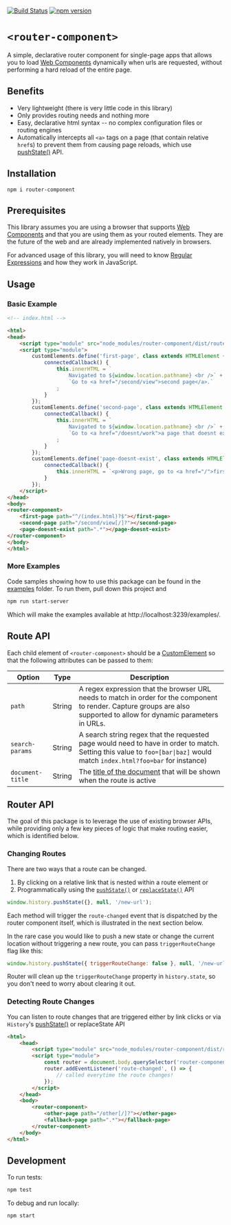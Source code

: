 [![Build Status](https://travis-ci.org/mkay581/router-component.svg?branch=master)](https://travis-ci.org/mkay581/router-component)
[![npm version](https://badge.fury.io/js/router-component.svg)](https://www.npmjs.com/package/router-component)

# `<router-component>`

A simple, declarative router component for single-page apps that allows you to load [Web Components](https://www.webcomponents.org/introduction)
dynamically when urls are requested, without performing a hard reload of the entire page.

## Benefits

-   Very lightweight (there is very little code in this library)
-   Only provides routing needs and nothing more
-   Easy, declarative html syntax -- no complex configuration files or routing engines
-   Automatically intercepts all `<a>` tags on a page (that contain relative `href`s) to prevent them from causing page
    reloads, which use [pushState()](http://w3c.github.io/html/browsers.html#dom-history-pushstate) API.

## Installation

```
npm i router-component
```

## Prerequisites

This library assumes you are using a browser that supports [Web Components](https://www.webcomponents.org/introduction)
and that you are using them as your routed elements. They are the future of the web and are already implemented
natively in browsers.

For advanced usage of this library, you will need to know
[Regular Expressions](https://developer.mozilla.org/en-US/docs/Web/JavaScript/Guide/Regular_Expressions) and how
they work in JavaScript.

## Usage

### Basic Example

<!-- prettier-ignore -->
```html
<!-- index.html -->

<html>
<head>
    <script type="module" src="node_modules/router-component/dist/router-component.js"></script>
    <script type="module">
        customElements.define('first-page', class extends HTMLElement {
            connectedCallback() {
                this.innerHTML = `
                    Navigated to ${window.location.pathname} <br />` + //"/"
                    `Go to <a href="/second/view">second page</a>.`
                ;
            }
        });
        customElements.define('second-page', class extends HTMLElement {
            connectedCallback() {
                this.innerHTML = `
                    Navigated to ${window.location.pathname} <br />` + // "/second/view" OR "/second/view/"
                    `Go to <a href="/doesnt/work">a page that doesnt exist</a>.`
                ;
            }
        });
        customElements.define('page-doesnt-exist', class extends HTMLElement {
            connectedCallback() {
                this.innerHTML = `<p>Wrong page, go to <a href="/">first page again</a></p>`;
            }
        });
    </script>
</head>
<body>
<router-component>
    <first-page path="^/(index.html)?$"></first-page>
    <second-page path="/second/view[/]?"></second-page>
    <page-doesnt-exist path=".*"></page-doesnt-exist>
</router-component>
</body>
</html>

```

### More Examples

Code samples showing how to use this package can be found in the [examples](examples) folder. To run them, pull down this project
and

```bash
npm run start-server
```

Which will make the examples available at http://localhost:3239/examples/.

## Route API

Each child element of `<router-component>` should be a
[CustomElement](https://html.spec.whatwg.org/multipage/custom-elements.html#custom-elements) so that the following attributes
can be passed to them:

| Option           | Type   | Description                                                                                                                                                               |
| ---------------- | ------ | ------------------------------------------------------------------------------------------------------------------------------------------------------------------------- |
| `path`           | String | A regex expression that the browser URL needs to match in order for the component to render. Capture groups are also supported to allow for dynamic parameters in URLs.   |
| `search-params`  | String | A search string regex that the requested page would need to have in order to match. Setting this value to `foo=[bar\|baz]` would match `index.html?foo=bar` for instance) |
| `document-title` | String | The [title of the document](https://html.spec.whatwg.org/multipage/dom.html#document.title) that will be shown when the route is active                                   |

## Router API

The goal of this package is to leverage the use of existing browser APIs, while providing only a few key pieces of logic that make routing easier, which is identified below.

### Changing Routes

There are two ways that a route can be changed.

1. By clicking on a relative link that is nested within a route element or
1. Programmatically using the [`pushState()`](http://w3c.github.io/html/browsers.html#dom-history-pushstate) or [`replaceState()`](http://w3c.github.io/html/browsers.html#dom-history-replacestate) API

```javascript
window.history.pushState({}, null, '/new-url');
```

Each method will trigger the `route-changed` event that is dispatched by the router component itself, which is illustrated in the next section below.

In the rare case you would like to push a new state or change the current location without triggering a new route, you
can pass `triggerRouteChange` flag like this:

```javascript
window.history.pushState({ triggerRouteChange: false }, null, '/new-url');
```

Router will clean up the `triggerRouteChange` property in `history.state`, so you don't need to worry about clearing it out.

### Detecting Route Changes

You can listen to route changes that are triggered either by link clicks or via `History`'s [pushState()](http://w3c.github.io/html/browsers.html#dom-history-pushstate) or replaceState API

```html
<html>
    <head>
        <script type="module" src="node_modules/router-component/dist/router-component.js"></script>
        <script type="module">
            const router = document.body.querySelector('router-component');
            router.addEventListener('route-changed', () => {
                // called everytime the route changes!
            });
        </script>
    </head>
    <body>
        <router-component>
            <other-page path="/other[/]?"></other-page>
            <fallback-page path=".*"></fallback-page>
        </router-component>
    </body>
</html>
```

## Development

To run tests:

```bash
npm test
```

To debug and run locally:

```bash
npm start
```
